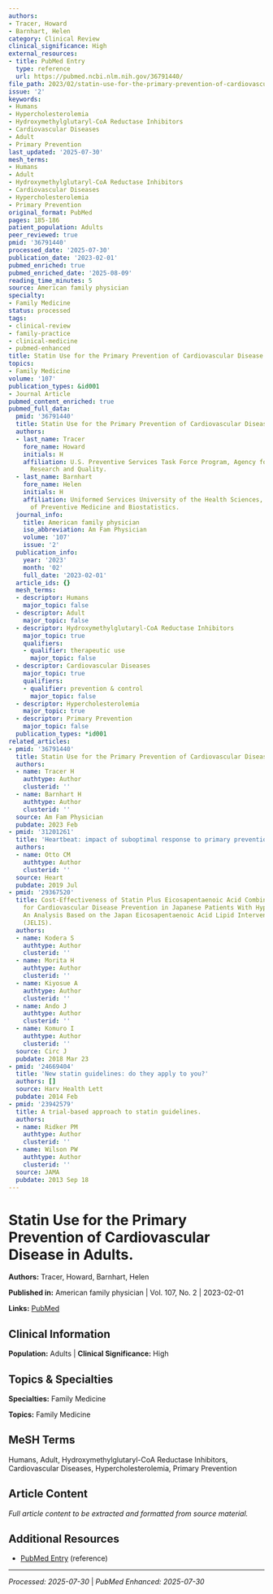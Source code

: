 ```yaml
---
authors:
- Tracer, Howard
- Barnhart, Helen
category: Clinical Review
clinical_significance: High
external_resources:
- title: PubMed Entry
  type: reference
  url: https://pubmed.ncbi.nlm.nih.gov/36791440/
file_path: 2023/02/statin-use-for-the-primary-prevention-of-cardiovascular-dise.md
issue: '2'
keywords:
- Humans
- Hypercholesterolemia
- Hydroxymethylglutaryl-CoA Reductase Inhibitors
- Cardiovascular Diseases
- Adult
- Primary Prevention
last_updated: '2025-07-30'
mesh_terms:
- Humans
- Adult
- Hydroxymethylglutaryl-CoA Reductase Inhibitors
- Cardiovascular Diseases
- Hypercholesterolemia
- Primary Prevention
original_format: PubMed
pages: 185-186
patient_population: Adults
peer_reviewed: true
pmid: '36791440'
processed_date: '2025-07-30'
publication_date: '2023-02-01'
pubmed_enriched: true
pubmed_enriched_date: '2025-08-09'
reading_time_minutes: 5
source: American family physician
specialty:
- Family Medicine
status: processed
tags:
- clinical-review
- family-practice
- clinical-medicine
- pubmed-enhanced
title: Statin Use for the Primary Prevention of Cardiovascular Disease in Adults.
topics:
- Family Medicine
volume: '107'
publication_types: &id001
- Journal Article
pubmed_content_enriched: true
pubmed_full_data:
  pmid: '36791440'
  title: Statin Use for the Primary Prevention of Cardiovascular Disease in Adults.
  authors:
  - last_name: Tracer
    fore_name: Howard
    initials: H
    affiliation: U.S. Preventive Services Task Force Program, Agency for Healthcare
      Research and Quality.
  - last_name: Barnhart
    fore_name: Helen
    initials: H
    affiliation: Uniformed Services University of the Health Sciences, Department
      of Preventive Medicine and Biostatistics.
  journal_info:
    title: American family physician
    iso_abbreviation: Am Fam Physician
    volume: '107'
    issue: '2'
  publication_info:
    year: '2023'
    month: '02'
    full_date: '2023-02-01'
  article_ids: {}
  mesh_terms:
  - descriptor: Humans
    major_topic: false
  - descriptor: Adult
    major_topic: false
  - descriptor: Hydroxymethylglutaryl-CoA Reductase Inhibitors
    major_topic: true
    qualifiers:
    - qualifier: therapeutic use
      major_topic: false
  - descriptor: Cardiovascular Diseases
    major_topic: true
    qualifiers:
    - qualifier: prevention & control
      major_topic: false
  - descriptor: Hypercholesterolemia
    major_topic: true
  - descriptor: Primary Prevention
    major_topic: false
  publication_types: *id001
related_articles:
- pmid: '36791440'
  title: Statin Use for the Primary Prevention of Cardiovascular Disease in Adults.
  authors:
  - name: Tracer H
    authtype: Author
    clusterid: ''
  - name: Barnhart H
    authtype: Author
    clusterid: ''
  source: Am Fam Physician
  pubdate: 2023 Feb
- pmid: '31201261'
  title: 'Heartbeat: impact of suboptimal response to primary prevention statin therapy.'
  authors:
  - name: Otto CM
    authtype: Author
    clusterid: ''
  source: Heart
  pubdate: 2019 Jul
- pmid: '29367520'
  title: Cost-Effectiveness of Statin Plus Eicosapentaenoic Acid Combination Therapy
    for Cardiovascular Disease Prevention in Japanese Patients With Hypercholesterolemia　-
    An Analysis Based on the Japan Eicosapentaenoic Acid Lipid Intervention Study
    (JELIS).
  authors:
  - name: Kodera S
    authtype: Author
    clusterid: ''
  - name: Morita H
    authtype: Author
    clusterid: ''
  - name: Kiyosue A
    authtype: Author
    clusterid: ''
  - name: Ando J
    authtype: Author
    clusterid: ''
  - name: Komuro I
    authtype: Author
    clusterid: ''
  source: Circ J
  pubdate: 2018 Mar 23
- pmid: '24669404'
  title: 'New statin guidelines: do they apply to you?'
  authors: []
  source: Harv Health Lett
  pubdate: 2014 Feb
- pmid: '23942579'
  title: A trial-based approach to statin guidelines.
  authors:
  - name: Ridker PM
    authtype: Author
    clusterid: ''
  - name: Wilson PW
    authtype: Author
    clusterid: ''
  source: JAMA
  pubdate: 2013 Sep 18
---
```


# Statin Use for the Primary Prevention of Cardiovascular Disease in Adults.

**Authors:** Tracer, Howard, Barnhart, Helen

**Published in:** American family physician | Vol. 107, No. 2 | 2023-02-01

**Links:** [PubMed](https://pubmed.ncbi.nlm.nih.gov/36791440/)

## Clinical Information

**Population:** Adults | **Clinical Significance:** High

## Topics & Specialties

**Specialties:** Family Medicine

**Topics:** Family Medicine

## MeSH Terms

Humans, Adult, Hydroxymethylglutaryl-CoA Reductase Inhibitors, Cardiovascular Diseases, Hypercholesterolemia, Primary Prevention

## Article Content

*Full article content to be extracted and formatted from source material.*

## Additional Resources

- [PubMed Entry](https://pubmed.ncbi.nlm.nih.gov/36791440/) (reference)

---

*Processed: 2025-07-30* | *PubMed Enhanced: 2025-07-30*
